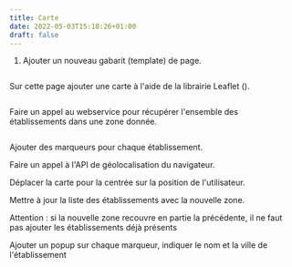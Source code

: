 ```yaml
---
title: Carte
date: 2022-05-03T15:18:26+01:00
draft: false
---
```


1. Ajouter un nouveau gabarit (template) de page.

```html
```

Sur cette page ajouter une carte à l'aide de la librairie Leaflet ().

```html
```

Faire un appel au webservice pour récupérer l'ensemble des établissements dans une zone donnée.

```html
```

Ajouter des marqueurs pour chaque établissement.

Faire un appel à l'API de géolocalisation du navigateur.

Déplacer la carte pour la centrée sur la position de l'utilisateur.

Mettre à jour la liste des établissements avec la nouvelle zone.

Attention : si la nouvelle zone recouvre en partie la précédente, il ne faut pas ajouter les établissements déjà présents

Ajouter un popup sur chaque marqueur, indiquer le nom et la ville de l'établissement
